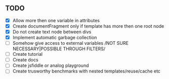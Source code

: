 ## TODO

- [x] Allow more then one variable in attributes
- [x] Create documentFragment only if template has more then one root node
- [x] Do not create text node between divs
- [x] Implement automatic garbage collection
- [ ] Somehow give access to external variables /NOT SURE NECESSARY|POSSIBLE THROUGH FILTERS/
- [ ] Create tutorial
- [ ] Create docs
- [ ] Create jsfiddle or analog playground
- [ ] Create trusworthy benchmarks with nested templates/reuse/cache etc

